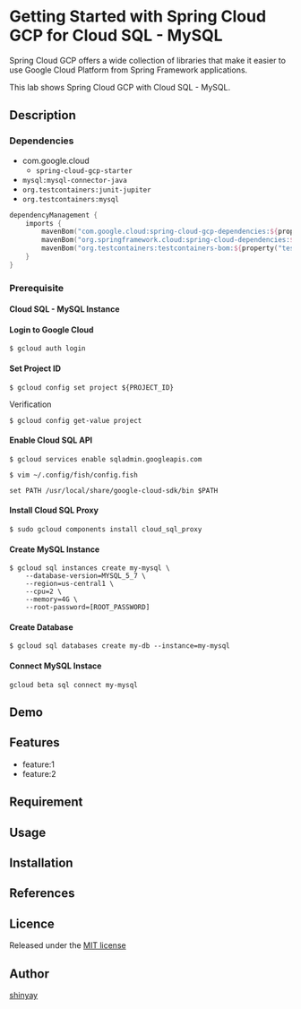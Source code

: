 # Getting Started with Spring Cloud GCP for Cloud SQL - MySQL

Spring Cloud GCP offers a wide collection of libraries that make it easier to use Google Cloud Platform from Spring Framework applications.

This lab shows Spring Cloud GCP with Cloud SQL - MySQL.

## Description
### Dependencies
- com.google.cloud
  - `spring-cloud-gcp-starter`
- `mysql:mysql-connector-java`
- `org.testcontainers:junit-jupiter`
- `org.testcontainers:mysql`

```kotlin
dependencyManagement {
	imports {
		mavenBom("com.google.cloud:spring-cloud-gcp-dependencies:${property("springCloudGcpVersion")}")
		mavenBom("org.springframework.cloud:spring-cloud-dependencies:${property("springCloudVersion")}")
        mavenBom("org.testcontainers:testcontainers-bom:${property("testcontainersVersion")}")
	}
}
```

### Prerequisite
#### Cloud SQL - MySQL Instance
#### Login to Google Cloud
```shell
$ gcloud auth login
```

#### Set Project ID
```shell
$ gcloud config set project ${PROJECT_ID}
```

Verification
```shell
$ gcloud config get-value project
```

#### Enable Cloud SQL API
```shell
$ gcloud services enable sqladmin.googleapis.com
```
```shell
$ vim ~/.config/fish/config.fish

set PATH /usr/local/share/google-cloud-sdk/bin $PATH
```

#### Install Cloud SQL Proxy
```shell
$ sudo gcloud components install cloud_sql_proxy
```

#### Create MySQL Instance
```shell
$ gcloud sql instances create my-mysql \
    --database-version=MYSQL_5_7 \
    --region=us-central1 \
    --cpu=2 \
    --memory=4G \
    --root-password=[ROOT_PASSWORD]
```

#### Create Database
```shell
$ gcloud sql databases create my-db --instance=my-mysql
```

#### Connect MySQL Instace
```shell
gcloud beta sql connect my-mysql
```
## Demo

## Features

- feature:1
- feature:2

## Requirement

## Usage

## Installation

## References

## Licence

Released under the [MIT license](https://gist.githubusercontent.com/shinyay/56e54ee4c0e22db8211e05e70a63247e/raw/34c6fdd50d54aa8e23560c296424aeb61599aa71/LICENSE)

## Author

[shinyay](https://github.com/shinyay)
